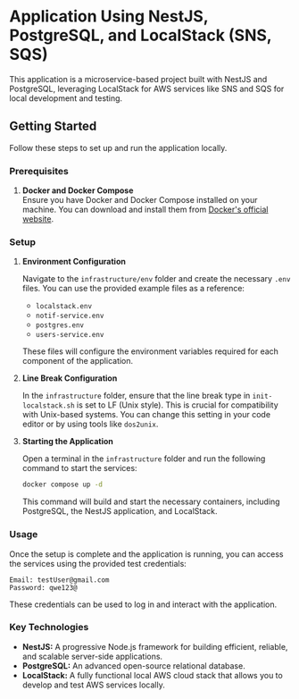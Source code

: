 # Application Using NestJS, PostgreSQL, and LocalStack (SNS, SQS)

This application is a microservice-based project built with NestJS and PostgreSQL, leveraging LocalStack for AWS services like SNS and SQS for local development and testing.

## Getting Started

Follow these steps to set up and run the application locally.

### Prerequisites

1. **Docker and Docker Compose**  
   Ensure you have Docker and Docker Compose installed on your machine. You can download and install them from [Docker's official website](https://www.docker.com/get-started).

### Setup

1. **Environment Configuration**

   Navigate to the `infrastructure/env` folder and create the necessary `.env` files. You can use the provided example files as a reference:

   - `localstack.env`
   - `notif-service.env`
   - `postgres.env`
   - `users-service.env`

   These files will configure the environment variables required for each component of the application.

2. **Line Break Configuration**

   In the `infrastructure` folder, ensure that the line break type in `init-localstack.sh` is set to LF (Unix style). This is crucial for compatibility with Unix-based systems. You can change this setting in your code editor or by using tools like `dos2unix`.

3. **Starting the Application**

   Open a terminal in the `infrastructure` folder and run the following command to start the services:

   ```bash
   docker compose up -d
   ```

   This command will build and start the necessary containers, including PostgreSQL, the NestJS application, and LocalStack.

### Usage

Once the setup is complete and the application is running, you can access the services using the provided test credentials:

    Email: testUser@gmail.com
    Password: qwe123@

These credentials can be used to log in and interact with the application.

### Key Technologies

- **NestJS:** A progressive Node.js framework for building efficient, reliable, and scalable server-side applications.
- **PostgreSQL:** An advanced open-source relational database.
- **LocalStack:** A fully functional local AWS cloud stack that allows you to develop and test AWS services locally.
